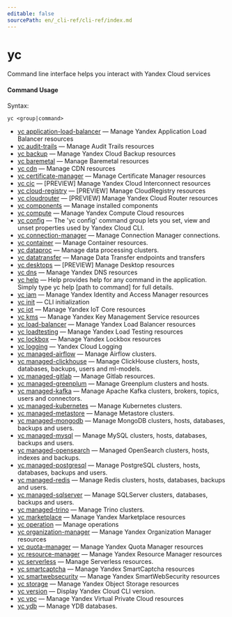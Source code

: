 ```yaml
---
editable: false
sourcePath: en/_cli-ref/cli-ref/index.md
---
```


# yc

Command line interface helps you interact with Yandex Cloud services

#### Command Usage

Syntax: 

`yc <group|command>`

- [yc application-load-balancer](application-load-balancer/cli-ref/index.md) — Manage Yandex Application Load Balancer resources
- [yc audit-trails](audit-trails/cli-ref/index.md) — Manage Audit Trails resources
- [yc backup](backup/cli-ref/index.md) — Manage Yandex Cloud Backup resources
- [yc baremetal](baremetal/cli-ref/index.md) — Manage  Baremetal resources
- [yc cdn](cdn/cli-ref/index.md) — Manage CDN resources
- [yc certificate-manager](certificate-manager/cli-ref/index.md) — Manage Certificate Manager resources
- [yc cic](cic/cli-ref/index.md) — [PREVIEW] Manage Yandex Cloud Interconnect resources
- [yc cloud-registry](cloud-registry/cli-ref/index.md) — [PREVIEW] Manage CloudRegistry resources
- [yc cloudrouter](cloudrouter/cli-ref/index.md) — [PREVIEW] Manage Yandex Cloud Router resources
- [yc components](components/cli-ref/index.md) — Manage installed components
- [yc compute](compute/cli-ref/index.md) — Manage Yandex Compute Cloud resources
- [yc config](config/cli-ref/index.md) — The 'yc config' command group lets you set, view and unset properties used by Yandex Cloud CLI.
- [yc connection-manager](connection-manager/cli-ref/index.md) — Manage Connection Manager connections.
- [yc container](container/cli-ref/index.md) — Manage Container resources.
- [yc dataproc](dataproc/cli-ref/index.md) — Manage data processing clusters.
- [yc datatransfer](datatransfer/cli-ref/index.md) — Manage Data Transfer endpoints and transfers
- [yc desktops](desktops/cli-ref/index.md) — [PREVIEW] Manage Desktop resources
- [yc dns](dns/cli-ref/index.md) — Manage Yandex DNS resources
- [yc help](help.md) — Help provides help for any command in the application. Simply type yc help [path to command] for full details.
- [yc iam](iam/cli-ref/index.md) — Manage Yandex Identity and Access Manager resources
- [yc init](init.md) — CLI initialization
- [yc iot](iot/cli-ref/index.md) — Manage Yandex IoT Core resources
- [yc kms](kms/cli-ref/index.md) — Manage Yandex Key Management Service resources
- [yc load-balancer](load-balancer/cli-ref/index.md) — Manage Yandex Load Balancer resources
- [yc loadtesting](loadtesting/cli-ref/index.md) — Manage Yandex Load Testing resources
- [yc lockbox](lockbox/cli-ref/index.md) — Manage Yandex Lockbox resources
- [yc logging](logging/cli-ref/index.md) — Yandex Cloud Logging
- [yc managed-airflow](managed-airflow/cli-ref/index.md) — Manage Airflow clusters.
- [yc managed-clickhouse](managed-clickhouse/cli-ref/index.md) — Manage ClickHouse clusters, hosts, databases, backups, users and ml-models.
- [yc managed-gitlab](managed-gitlab/cli-ref/index.md) — Manage Gitlab resources.
- [yc managed-greenplum](managed-greenplum/cli-ref/index.md) — Manage Greenplum clusters and hosts.
- [yc managed-kafka](managed-kafka/cli-ref/index.md) — Manage Apache Kafka clusters, brokers, topics, users and connectors.
- [yc managed-kubernetes](managed-kubernetes/cli-ref/index.md) — Manage Kubernetes clusters.
- [yc managed-metastore](managed-metastore/cli-ref/index.md) — Manage Metastore clusters.
- [yc managed-mongodb](managed-mongodb/cli-ref/index.md) — Manage MongoDB clusters, hosts, databases, backups and users.
- [yc managed-mysql](managed-mysql/cli-ref/index.md) — Manage MySQL clusters, hosts, databases, backups and users.
- [yc managed-opensearch](managed-opensearch/cli-ref/index.md) — Managed OpenSearch clusters, hosts, indexes and backups.
- [yc managed-postgresql](managed-postgresql/cli-ref/index.md) — Manage PostgreSQL clusters, hosts, databases, backups and users.
- [yc managed-redis](managed-redis/cli-ref/index.md) — Manage Redis clusters, hosts, databases, backups and users.
- [yc managed-sqlserver](managed-sqlserver/cli-ref/index.md) — Manage SQLServer clusters, databases, backups and users.
- [yc managed-trino](managed-trino/cli-ref/index.md) — Manage Trino clusters.
- [yc marketplace](marketplace/cli-ref/index.md) — Manage Yandex Marketplace resources
- [yc operation](operation/cli-ref/index.md) — Manage operations
- [yc organization-manager](organization-manager/cli-ref/index.md) — Manage Yandex Organization Manager resources
- [yc quota-manager](quota-manager/cli-ref/index.md) — Manage Yandex Quota Manager resources
- [yc resource-manager](resource-manager/cli-ref/index.md) — Manage Yandex Resource Manager resources
- [yc serverless](serverless/cli-ref/index.md) — Manage Serverless resources.
- [yc smartcaptcha](smartcaptcha/cli-ref/index.md) — Manage Yandex SmartCaptcha resources
- [yc smartwebsecurity](smartwebsecurity/cli-ref/index.md) — Manage Yandex SmartWebSecurity resources
- [yc storage](storage/cli-ref/index.md) — Manage Yandex Object Storage resources
- [yc version](version.md) — Display Yandex Cloud CLI version.
- [yc vpc](vpc/cli-ref/index.md) — Manage Yandex Virtual Private Cloud resources
- [yc ydb](ydb/cli-ref/index.md) — Manage YDB databases.
